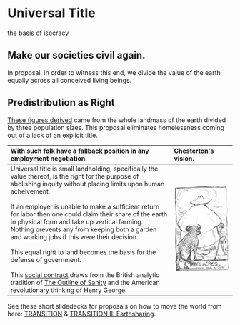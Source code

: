 # Universal Title
the basis of isocracy

## Make our societies civil again. 
In proposal, in order to witness this end, we divide the value of the earth equally across all conceived living beings.

## Predistribution as Right
[These figures derived](https://gist.github.com/kuttaineh/8b7830a1a3e0f10467b90cd3049424d4) came from the whole landmass of the earth divided by three population sizes. This proposal eliminates homelessness coming out of a lack of an explicit title.

| With such folk have a fallback position in any employment negotiation. | Chesterton's vision.                                 |
| :---                                                                   | :---                                                 |
| Universal title is small landholding, specifically the value thereof, is the right for the purpose of abolishing inquity without placing limits upon human acheivement. <br><br> If an employer is unable to make a sufficient return for labor then one could claim their share of the earth in physical form and take up vertical farming. Nothing prevents any from keeping both a garden and working jobs if this were their decision. <br><br> This equal right to land becomes the basis for the defense of government. <br><br> This [social contract](https://github.com/kuttaineh/unknotted#how-shall-the-social-contract-be-defined) draws from the British analytic tradition of [The Outline of Sanity](https://archive.org/details/theoutlineofsanity) and the American revolutionary thinking of Henry George. | ![Three acres and a cow](Three_acres_and_a_cow.jpeg) |

See these short slidedecks for proposals on how to move the world from here: [TRANSITION](https://www.dropbox.com/s/e5saemk5ean6q4l/TRANSITION.pptx?dl=0) & [TRANSITION II: Earthsharing](https://www.dropbox.com/s/x7fguox3i251sku/TRANSITION_II.pptx?dl=0).
